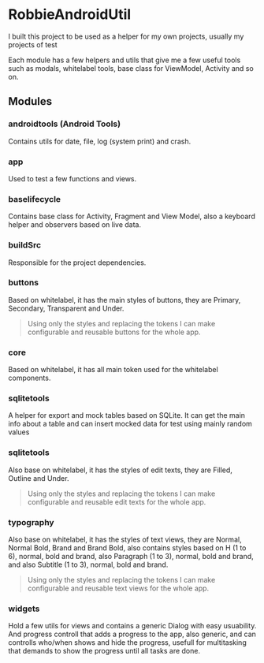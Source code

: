 # RobbieAndroidUtil

I built this project to be used as a helper for my own projects, usually my projects of test

Each module has a few helpers and utils that give me a few useful tools such as modals, whitelabel tools, base class for ViewModel, Activity and so on.

## Modules

### androidtools (Android Tools)
Contains utils for date, file, log (system print) and crash.

### app
Used to test a few functions and views.

### baselifecycle
Contains base class for Activity, Fragment and View Model, also a keyboard helper and observers based on live data.

### buildSrc
Responsible for the project dependencies.

### buttons
Based on whitelabel, it has the main styles of buttons, they are Primary, Secondary, Transparent and Under.
> Using only the styles and replacing the tokens I can make configurable and reusable buttons for the whole app.

### core
Based on whitelabel, it has all main token used for the whitelabel components.

### sqlitetools
A helper for export and mock tables based on SQLite. It can get the main info about a table and can insert mocked data for test using mainly random values

### sqlitetools
Also base on whitelabel, it has the styles of edit texts, they are Filled, Outline and Under.
> Using only the styles and replacing the tokens I can make configurable and reusable edit texts for the whole app.

### typography
Also base on whitelabel, it has the styles of text views, they are Normal, Normal Bold, Brand and Brand Bold, also contains styles based on H (1 to 6), normal, bold and brand, also Paragraph (1 to 3), normal, bold and brand, and also Subtitle (1 to 3), normal, bold and brand.
> Using only the styles and replacing the tokens I can make configurable and reusable text views for the whole app.

### widgets
Hold a few utils for views and contains a generic Dialog with easy usuability.
</br>
And progress controll that adds a progress to the app, also generic, and can controlls who/when shows and hide the progress, usefull for multitasking that demands to show the progress until all tasks are done.
